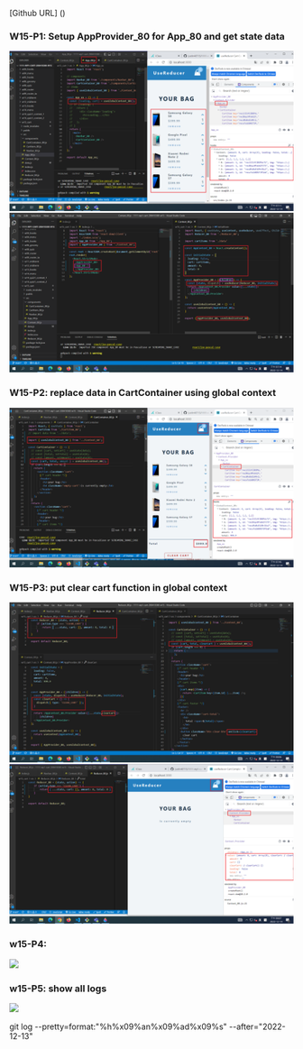 [Github URL] ()

### W15-P1: Setup AppProvider_80 for App_80 and get state data

![](w15-p1-1.png)
![](w15-p1-2.png)

### W15-P2: replace data in CartContainer using global context

![](w15-p2.png)



### W15-P3: put clear cart function in global context

![](w15-p3.png)
![](w15-p3-1.png)


### w15-P4:

![](w15-p4.png)

### w15-P5: show all logs

![](w15-p5.png)

git log --pretty=format:"%h%x09%an%x09%ad%x09%s" --after="2022-12-13"